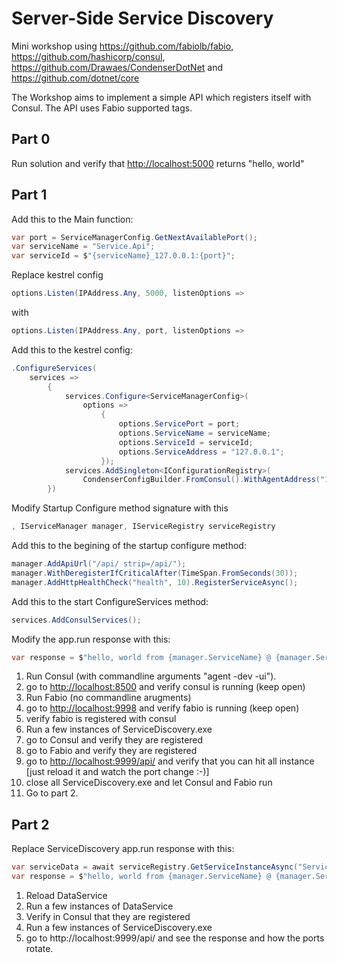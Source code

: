 # Server-Side Service Discovery

Mini workshop using <https://github.com/fabiolb/fabio>, <https://github.com/hashicorp/consul>, <https://github.com/Drawaes/CondenserDotNet> and <https://github.com/dotnet/core>

The Workshop aims to implement a simple API which registers itself with Consul. The API uses Fabio supported tags.

## Part 0

Run solution and verify that <http://localhost:5000> returns "hello, world"

## Part 1

Add this to the Main function:

```C#
var port = ServiceManagerConfig.GetNextAvailablePort();
var serviceName = "Service.Api";
var serviceId = $"{serviceName}_127.0.0.1:{port}";
```

Replace kestrel config 

```C#
options.Listen(IPAddress.Any, 5000, listenOptions =>
```

with

```C#
options.Listen(IPAddress.Any, port, listenOptions => 
```

Add this to the kestrel config:

```C#
.ConfigureServices(
    services =>
        {
            services.Configure<ServiceManagerConfig>(
                options =>
                    {
                        options.ServicePort = port;
                        options.ServiceName = serviceName;
                        options.ServiceId = serviceId;
                        options.ServiceAddress = "127.0.0.1";
                    });
            services.AddSingleton<IConfigurationRegistry>(
                CondenserConfigBuilder.FromConsul().WithAgentAddress("127.0.0.1").WithAgentPort(8500).Build());
        })
```

Modify Startup Configure method signature with this

```C#
, IServiceManager manager, IServiceRegistry serviceRegistry
```

Add this to the begining of the startup configure method:

```C#
manager.AddApiUrl("/api/ strip=/api/");
manager.WithDeregisterIfCriticalAfter(TimeSpan.FromSeconds(30));
manager.AddHttpHealthCheck("health", 10).RegisterServiceAsync();
```

Add this to the start ConfigureServices method:

```C#
services.AddConsulServices();
```

Modify the app.run response with this:

```C#
var response = $"hello, world from {manager.ServiceName} @ {manager.ServiceAddress}:{manager.ServicePort}";
```

1. Run Consul (with commandline arguments "agent -dev -ui").
2. go to <http://localhost:8500> and verify consul is running (keep open)
3. Run Fabio (no commandline arugments)
4. go to <http://localhost:9998> and verify fabio is running (keep open)
5. verify fabio is registered with consul
6. Run a few instances of ServiceDiscovery.exe
7. go to Consul and verify they are registered
8. go to Fabio and verify they are registered
9. go to <http://localhost:9999/api/> and verify that you can hit all instance [just reload it and watch the port change :-)]
10. close all ServiceDiscovery.exe and let Consul and Fabio run
11. Go to part 2.

## Part 2

Replace ServiceDiscovery app.run response with this:

```C#
var serviceData = await serviceRegistry.GetServiceInstanceAsync("Service.Data");
var response = $"hello, world from {manager.ServiceName} @ {manager.ServiceAddress}:{manager.ServicePort} using Service.Data: {serviceData.ID}";
```

1. Reload DataService
2. Run a few instances of DataService
3. Verify in Consul that they are registered
4. Run a few instances of ServiceDiscovery.exe
5. go to http://localhost:9999/api/ and see the response and how the ports rotate.